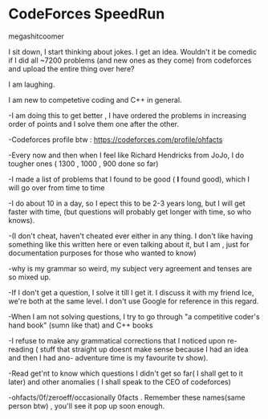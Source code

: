 # CodeForces SpeedRun
megashitcoomer

I sit down, I start thinking about jokes. I get an idea. Wouldn't it be comedic if I did all ~7200 problems (and new ones as they come)  from codeforces and upload the entire thing over here?

I am laughing.

I am new to competetive coding and C++ in general.

-I am doing this to get better , I have ordered the problems in increasing order of points and I solve them one after the other.

-Codeforces profile btw : https://codeforces.com/profile/ohfacts 

-Every now and then when I feel like Richard Hendricks from JoJo, I do tougher ones ( 1300 , 1000 , 900 done so far)

-I made a list of problems that I found to be good ( **I** found good), which I will go over from time to time

-I do about 10 in a day, so I epect this to be 2-3 years long, but I will get faster with time, (but questions will probably get longer with time, so who knows).

-(I don't cheat, haven't cheated ever either in any thing. I don't like having something like this written here or even talking about it, but I am , just for documentation purposes for those who wanted to know)

-why is my grammar so weird, my subject very agreement and tenses are so mixed up.

-If I don't get a question, I solve it till I get it. I discuss it with my friend Ice, we're both at the same level. I don't use Google for reference in this regard.

-When I am not solving questions, I try to go through "a competitive coder's hand book" (sumn like that) and C++ books 

-I refuse to make any grammatical corrections that I noticed upon re-reading ( stuff that straight up doesnt make sense because I had an idea and then I had ano- adventure time is my favourite tv show).

-Read get'nt to know which questions I didn't get so far( I shall get to it later) and other anomalies ( I shall speak to the CEO of codeforces)

-ohfacts/0f/zeroeff/occasionally 0facts . Remember these names(same person btw) , you'll see it pop up soon enough.
